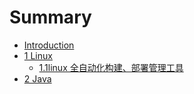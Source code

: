 # Summary

* [Introduction](README.md)
* [1 Linux](linux/1linux.md)
  * [1.1linux 全自动化构建、部署管理工具](linux/11linux-quan-zi-dong-hua-gou-jian-3001-bu-shu-guan-li-gong-ju.md)
* [2 Java](java/2java.md)



